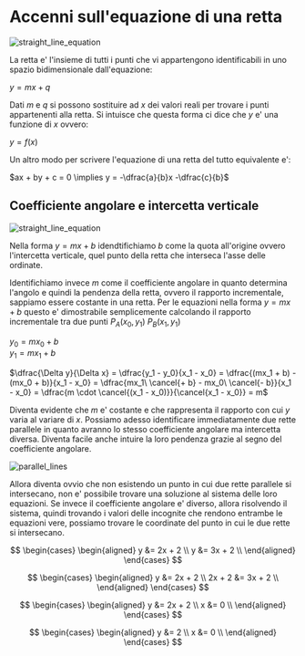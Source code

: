 # Accenni sull'equazione di una retta  

![straight_line_equation](https://user-images.githubusercontent.com/7195133/219866558-5bcd9881-d4b7-47f2-91eb-df7d29d4f414.jpg)  

La retta e' l'insieme di tutti i punti che vi appartengono identificabili in uno spazio bidimensionale dall'equazione:  

$y = mx + q$  

Dati $m$ e $q$ si possono sostituire ad $x$ dei valori reali per trovare i punti appartenenti alla retta. Si intuisce che questa forma ci dice che $y$ e' una funzione di $x$ ovvero:  

$y = f(x)$  

Un altro modo per scrivere l'equazione di una retta del tutto equivalente e':    

$ax + by + c = 0 \implies y = -\dfrac{a}{b}x -\dfrac{c}{b}$  


## Coefficiente angolare e intercetta verticale  

![straight_line_equation](https://user-images.githubusercontent.com/7195133/219866439-c8cedbd3-c1b5-4ab1-a1b0-59d6e7e4de22.jpg)  

Nella forma $y = mx + b$ idendtifichiamo $b$ come la quota all'origine ovvero l'intercetta verticale, quel punto della retta che interseca l'asse delle ordinate.  

Identifichiamo invece $m$ come il coefficiente angolare in quanto determina l'angolo e quindi la pendenza della retta, ovvero il rapporto incrementale, sappiamo essere costante in una retta. Per le equazioni nella forma $y = mx + b$ questo e' dimostrabile semplicemente calcolando il rapporto incrementale tra due punti $P_A(x_0, y_1)\ P_B(x_1, y_1)$  

$y_0 = mx_0 + b$  
$y_1 = mx_1 + b$  

$\dfrac{\Delta y}{\Delta x} = \dfrac{y_1 - y_0}{x_1 - x_0} = \dfrac{(mx_1 + b) - (mx_0 + b)}{x_1 - x_0} = \dfrac{mx_1\ \cancel{+ b} - mx_0\ \cancel{- b}}{x_1 - x_0} = \dfrac{m \cdot \cancel{(x_1 - x_0)}}{\cancel{x_1 - x_0}} = m$  

Diventa evidente che $m$ e' costante e che rappresenta il rapporto con cui $y$ varia al variare di $x$. Possiamo adesso identificare immediatamente due rette parallele in quanto avranno lo stesso coefficiente angolare ma intercetta diversa. Diventa facile anche intuire la loro pendenza grazie al segno del coefficiente angolare.  

![parallel_lines](https://user-images.githubusercontent.com/7195133/219866868-9d603a61-bd5a-4c0c-8fd3-c8f6ddf242b1.jpg)  

Allora diventa ovvio che non esistendo un punto in cui due rette parallele si intersecano, non e' possibile trovare una soluzione al sistema delle loro equazioni. Se invece il coefficiente angolare e' diverso, allora risolvendo il sistema, quindi trovando i valori delle incognite che rendono entrambe le equazioni vere, possiamo trovare le coordinate del punto in cui le due rette si intersecano.  

$$
\begin{cases}
  \begin{aligned}
    y &= 2x + 2 \\
    y &= 3x + 2 \\
  \end{aligned}
\end{cases}
$$  

$$
\begin{cases}
  \begin{aligned}
    y &= 2x + 2 \\
    2x + 2 &= 3x + 2 \\
  \end{aligned}
\end{cases}
$$  

$$
\begin{cases}
  \begin{aligned}
    y &= 2x + 2 \\
    x &= 0 \\
  \end{aligned}
\end{cases}
$$  

$$
\begin{cases}
  \begin{aligned}
    y &= 2 \\
    x &= 0 \\
  \end{aligned}
\end{cases}
$$  

